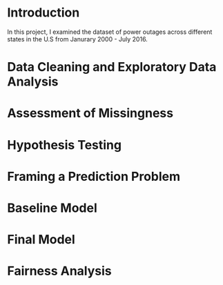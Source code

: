 #    


# Introduction
In this project, I examined the dataset of power outages across different states in the U.S from Janurary 2000 - July 2016. 

# Data Cleaning and Exploratory Data Analysis
# Assessment of Missingness
# Hypothesis Testing
# Framing a Prediction Problem
# Baseline Model
# Final Model
# Fairness Analysis